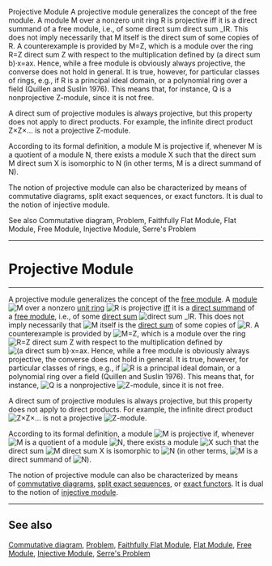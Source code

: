 Projective Module
A projective module generalizes the concept of the free module. A module M over a nonzero unit ring R is projective iff it is a direct summand of a free module, i.e., of some direct sum  direct sum _IR. This does not imply necessarily that M itself is the direct sum of some copies of R. A counterexample is provided by M=Z, which is a module over the ring R=Z direct sum Z with respect to the multiplication defined by (a direct sum b)·x=ax. Hence, while a free module is obviously always projective, the converse does not hold in general. It is true, however, for particular classes of rings, e.g., if R is a principal ideal domain, or a polynomial ring over a field (Quillen and Suslin 1976). This means that, for instance, Q is a nonprojective Z-module, since it is not free.

A direct sum of projective modules is always projective, but this property does not apply to direct products. For example, the infinite direct product Z×Z×... is not a projective Z-module.

According to its formal definition, a module M is projective if, whenever M is a quotient of a module N, there exists a module X such that the direct sum M direct sum X is isomorphic to N (in other terms, M is a direct summand of N).

The notion of projective module can also be characterized by means of commutative diagrams, split exact sequences, or exact functors. It is dual to the notion of injective module.

See also
Commutative diagram, Problem, Faithfully Flat Module, Flat Module, Free Module, Injective Module, Serre's Problem

---

# Projective Module

---

A projective module generalizes the concept of the [free module](https://mathworld.wolfram.com/FreeModule.html). A [module](https://mathworld.wolfram.com/Module.html) ![M](https://mathworld.wolfram.com/images/equations/ProjectiveModule/Inline1.svg) over a nonzero [unit ring](https://mathworld.wolfram.com/UnitRing.html) ![R](https://mathworld.wolfram.com/images/equations/ProjectiveModule/Inline2.svg) is projective [iff](https://mathworld.wolfram.com/Iff.html) it is a [direct summand](https://mathworld.wolfram.com/DirectSummand.html) of a [free module](https://mathworld.wolfram.com/FreeModule.html), i.e., of some [direct sum](https://mathworld.wolfram.com/DirectSum.html) ![direct sum _IR](https://mathworld.wolfram.com/images/equations/ProjectiveModule/Inline3.svg). This does not imply necessarily that ![M](https://mathworld.wolfram.com/images/equations/ProjectiveModule/Inline4.svg) itself is the [direct sum](https://mathworld.wolfram.com/DirectSum.html) of some copies of ![R](https://mathworld.wolfram.com/images/equations/ProjectiveModule/Inline5.svg). A counterexample is provided by ![M=Z](https://mathworld.wolfram.com/images/equations/ProjectiveModule/Inline6.svg), which is a module over the ring ![R=Z direct sum Z](https://mathworld.wolfram.com/images/equations/ProjectiveModule/Inline7.svg) with respect to the multiplication defined by ![(a direct sum b)·x=ax](https://mathworld.wolfram.com/images/equations/ProjectiveModule/Inline8.svg). Hence, while a free module is obviously always projective, the converse does not hold in general. It is true, however, for particular classes of rings, e.g., if ![R](https://mathworld.wolfram.com/images/equations/ProjectiveModule/Inline9.svg) is a principal ideal domain, or a polynomial ring over a field (Quillen and Suslin 1976). This means that, for instance, ![Q](https://mathworld.wolfram.com/images/equations/ProjectiveModule/Inline10.svg) is a nonprojective ![Z](https://mathworld.wolfram.com/images/equations/ProjectiveModule/Inline11.svg)-module, since it is not free.

A direct sum of projective modules is always projective, but this property does not apply to direct products. For example, the infinite direct product ![Z×Z×...](https://mathworld.wolfram.com/images/equations/ProjectiveModule/Inline12.svg) is not a projective ![Z](https://mathworld.wolfram.com/images/equations/ProjectiveModule/Inline13.svg)-module.

According to its formal definition, a module ![M](https://mathworld.wolfram.com/images/equations/ProjectiveModule/Inline14.svg) is projective if, whenever ![M](https://mathworld.wolfram.com/images/equations/ProjectiveModule/Inline15.svg) is a quotient of a module ![N](https://mathworld.wolfram.com/images/equations/ProjectiveModule/Inline16.svg), there exists a module ![X](https://mathworld.wolfram.com/images/equations/ProjectiveModule/Inline17.svg) such that the direct sum ![M direct sum X](https://mathworld.wolfram.com/images/equations/ProjectiveModule/Inline18.svg) is isomorphic to ![N](https://mathworld.wolfram.com/images/equations/ProjectiveModule/Inline19.svg) (in other terms, ![M](https://mathworld.wolfram.com/images/equations/ProjectiveModule/Inline20.svg) is a direct summand of ![N](https://mathworld.wolfram.com/images/equations/ProjectiveModule/Inline21.svg)).

The notion of projective module can also be characterized by means of [commutative diagrams](https://mathworld.wolfram.com/CommutativeDiagram.html), [split exact sequences](https://mathworld.wolfram.com/SplitExactSequence.html), or [exact functors](https://mathworld.wolfram.com/ExactFunctor.html). It is dual to the notion of [injective module](https://mathworld.wolfram.com/InjectiveModule.html).

---

## See also

[Commutative diagram](https://mathworld.wolfram.com/CommutativeDiagram.html), [Problem](https://mathworld.wolfram.com/Problem.html), [Faithfully Flat Module](https://mathworld.wolfram.com/FaithfullyFlatModule.html), [Flat Module](https://mathworld.wolfram.com/FlatModule.html), [Free Module](https://mathworld.wolfram.com/FreeModule.html), [Injective Module](https://mathworld.wolfram.com/InjectiveModule.html), [Serre's Problem](https://mathworld.wolfram.com/SerresProblem.html)